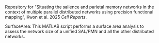 Repository for "Situating the salience and parietal memory networks in the context of multiple parallel distributed networks using precision functional mapping", Kwon et al. 2025 _Cell Reports_.

SurfaceArea: This MATLAB script performs a surface area analysis to assess the network size of a unified SAL/PMN and all the other distributed networks.
